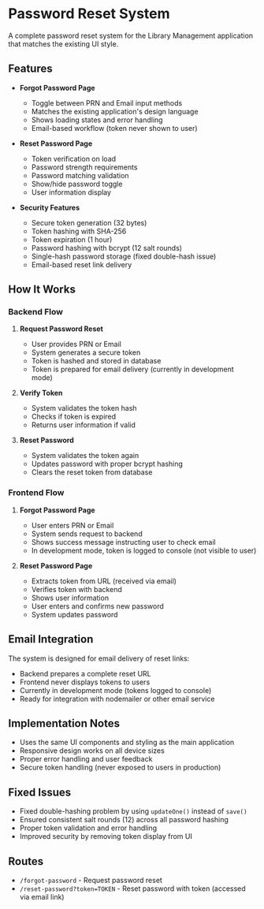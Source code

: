 # Password Reset System

A complete password reset system for the Library Management application that matches the existing UI style.

## Features

- **Forgot Password Page**
  - Toggle between PRN and Email input methods
  - Matches the existing application's design language
  - Shows loading states and error handling
  - Email-based workflow (token never shown to user)

- **Reset Password Page**
  - Token verification on load
  - Password strength requirements
  - Password matching validation
  - Show/hide password toggle
  - User information display

- **Security Features**
  - Secure token generation (32 bytes)
  - Token hashing with SHA-256
  - Token expiration (1 hour)
  - Password hashing with bcrypt (12 salt rounds)
  - Single-hash password storage (fixed double-hash issue)
  - Email-based reset link delivery

## How It Works

### Backend Flow

1. **Request Password Reset**
   - User provides PRN or Email
   - System generates a secure token
   - Token is hashed and stored in database
   - Token is prepared for email delivery (currently in development mode)

2. **Verify Token**
   - System validates the token hash
   - Checks if token is expired
   - Returns user information if valid

3. **Reset Password**
   - System validates the token again
   - Updates password with proper bcrypt hashing
   - Clears the reset token from database

### Frontend Flow

1. **Forgot Password Page**
   - User enters PRN or Email
   - System sends request to backend
   - Shows success message instructing user to check email
   - In development mode, token is logged to console (not visible to user)

2. **Reset Password Page**
   - Extracts token from URL (received via email)
   - Verifies token with backend
   - Shows user information
   - User enters and confirms new password
   - System updates password

## Email Integration

The system is designed for email delivery of reset links:

- Backend prepares a complete reset URL
- Frontend never displays tokens to users
- Currently in development mode (tokens logged to console)
- Ready for integration with nodemailer or other email service

## Implementation Notes

- Uses the same UI components and styling as the main application
- Responsive design works on all device sizes
- Proper error handling and user feedback
- Secure token handling (never exposed to users in production)

## Fixed Issues

- Fixed double-hashing problem by using `updateOne()` instead of `save()`
- Ensured consistent salt rounds (12) across all password hashing
- Proper token validation and error handling
- Improved security by removing token display from UI

## Routes

- `/forgot-password` - Request password reset
- `/reset-password?token=TOKEN` - Reset password with token (accessed via email link)